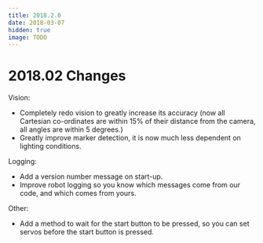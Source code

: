 ```yaml
---
title: 2018.2.0
date: 2018-03-07
hidden: true
image: TODO
---
```


# 2018.02 Changes

Vision:

- Completely redo vision to greatly increase its accuracy (now all Cartesian co-ordinates are within 15% of their distance from the camera, all angles are within 5 degrees.)
- Greatly improve marker detection, it is now much less dependent on lighting conditions.

Logging:

- Add a version number message on start-up.
- Improve robot logging so you know which messages come from our code, and which comes from yours.

Other:

- Add a method to wait for the start button to be pressed, so you can set servos before the start button is pressed.

